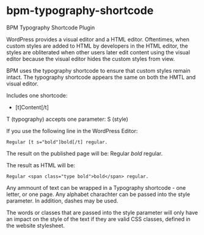# bpm-typography-shortcode

BPM Typography Shortcode Plugin

WordPress provides a visual editor and a HTML editor. Oftentimes, when custom styles are added to HTML by developers in the HTML editor, the styles are obliterated when other users later edit content using the visual editor because the visual editor hides the custom styles from view. 

BPM uses the typography shortcode to ensure that custom styles remain intact. The typography shortcode appears the same on both the HMTL and visual editor. 

Includes one shortcode:

* [t]Content[/t]

T (typography) accepts one parameter: S (style)

If you use the following line in the WordPress Editor:

    Regular [t s="bold"]bold[/t] regular.

The result on the published page will be:
Regular *bold* regular.

The result as HTML will be:

    Regular <span class="type bold">bold</span> regular.

Any ammount of text can be wrapped in a Typography shortcode - one letter, or one page. Any alphabet charachter can be passed into the style parameter. In addition, dashes may be used. 

The words or classes that are passed into the style parameter will only have an impact on the style of the text if they are valid CSS classes, defined in the website stylesheet. 
